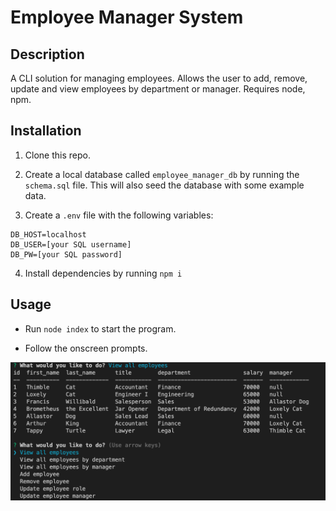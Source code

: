 # Employee Manager System
## Description

A CLI solution for managing employees. Allows the user to add, remove, update and view employees by department or manager. Requires node, npm.

## Installation

1. Clone this repo.

2. Create a local database called `employee_manager_db` by running the `schema.sql` file. This will also seed the database with some example data.

3. Create a `.env` file with the following variables:

```
DB_HOST=localhost
DB_USER=[your SQL username]
DB_PW=[your SQL password]
```

4. Install dependencies by running `npm i`

## Usage

- Run `node index` to start the program.

- Follow the onscreen prompts.

![cli-screenshot](./cli-screenshot.png?raw=true)

